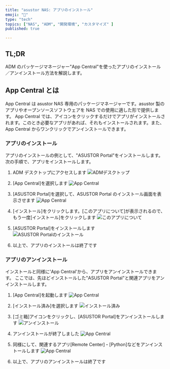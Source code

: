 ```yaml
---
title: "asustor NAS: アプリのインストール"
emoji: "🍆"
type: "tech"
topics: ["NAS", "ADM", "開発環境", "カスタマイズ" ]
published: true

---
```


## TL;DR

ADM のパッケージマネージャー"App Central"を使ったアプリのインストール／アンインストール方法を解説します。

## App Central とは

App Central は asustor NAS 専用のパッケージマネージャーです。asustor 製のアプリやオープンソースソフトウェアを NAS での使用に適した形で提供します。
App Central では、アイコンをクリックするだけでアプリがインストールされます。このとき必要なアプリがあれば、それもインストールされます。また、App Central からワンクリックでアンインストールできます。

### アプリのインストール

アプリのインストールの例として、"ASUSTOR Portal"をインストールします。  
 次の手順で、アプリをインストールします。

1. ADM デスクトップにアクセスします
  ![ADMデスクトップ](https://i.imgur.com/VvqSZ1t.jpg)

2. [App Central]を選択します
  ![App Central](https://i.imgur.com/o40UTZ2.jpg)

3. [ASUSTOR Portal]を選択して、ASUSTOR Portal のインストール画面を表示させます
  ![App Central](https://i.imgur.com/BG1FTbT.jpg)

4. [インストール]をクリックします。[このアプリについて]が表示されるので、もう一度[インストール]をクリックします
  ![このアプリについて](https://i.imgur.com/FuvEWzL.jpg)

5. [ASUSTOR Portal]をインストールします
  ![ASUSTOR Portalのインストール](https://i.imgur.com/nY6J7Yt.jpg)

6. 以上で、アプリのインストールは終了です  

### アプリのアンインストール

インストールと同様に'App Central'から、アプリをアンインストールできます。
ここでは、先ほどインストールした"ASUSTOR Portal"と関連アプリをアンインストールします。

1. [App Central]を起動します
  ![App Central](https://i.imgur.com/o40UTZ2.jpg)

2. [インストール済み]を選択します
  ![インストール済み](https://i.imgur.com/g6Zw1gu.jpg)

3. [ゴミ箱]アイコンをクリックし、[ASUSTOR Portal]をアンインストールします
  ![アンインストール](https://i.imgur.com/KGegaqL.jpg)

4. アンインストールが終了しました
  ![App Central](https://i.imgur.com/vrWU1MV.jpg)

5. 同様にして、関連するアプリ[Remote Center]・[Python]などをアンインストールします
  ![App Central](https://i.imgur.com/T3iXAte.jpg)

6. 以上で、アプリのアンインストールは終了です

